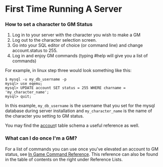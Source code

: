 # First Time Running A Server

### How to set a character to GM Status

1. Log in to your server with the character you wish to make a GM
2. Log out to the character selection screen.
3. Go into your SQL editor of choice \(or command line\) and change account.status to 255.
4. Log in and enjoy GM commands \(typing \#help will give you a list of commands\)

For example, in linux step three would look something like this:

```text
$ mysql -u my_db_username -p
mysql> use eqemu;
mysql> UPDATE account SET status = 255 WHERE charname = 'my_character_name';
mysql> quit;
```

In this example, `my_db_username` is the username that you set for the mysql database during server installation and `my_character_name` is the name of the character you setting to GM status.

You may find the [accoun](https://eqemu.gitbook.io/database-schema/tables/account)t table schema a useful reference as well.

### What can I do once I'm a GM?

For a list of commands you can use once you've elevated an account to GM status, see [In Game Command Reference](in-game-command-reference.md). This reference can also be found in the table of contents on the right under Reference Lists.

